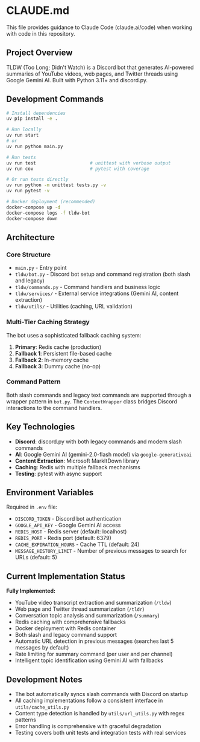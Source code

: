 # CLAUDE.md

This file provides guidance to Claude Code (claude.ai/code) when working with code in this repository.

## Project Overview

TLDW (Too Long; Didn't Watch) is a Discord bot that generates AI-powered summaries of YouTube videos, web pages, and Twitter threads using Google Gemini AI. Built with Python 3.11+ and discord.py.

## Development Commands

```bash
# Install dependencies
uv pip install -e .

# Run locally
uv run start
# or
uv run python main.py

# Run tests
uv run test                    # unittest with verbose output
uv run cov                     # pytest with coverage

# Or run tests directly
uv run python -m unittest tests.py -v
uv run pytest -v

# Docker deployment (recommended)
docker-compose up -d
docker-compose logs -f tldw-bot
docker-compose down
```

## Architecture

### Core Structure
- `main.py` - Entry point
- `tldw/bot.py` - Discord bot setup and command registration (both slash and legacy)
- `tldw/commands.py` - Command handlers and business logic
- `tldw/services/` - External service integrations (Gemini AI, content extraction)
- `tldw/utils/` - Utilities (caching, URL validation)

### Multi-Tier Caching Strategy
The bot uses a sophisticated fallback caching system:
1. **Primary**: Redis cache (production)
2. **Fallback 1**: Persistent file-based cache
3. **Fallback 2**: In-memory cache
4. **Fallback 3**: Dummy cache (no-op)

### Command Pattern
Both slash commands and legacy text commands are supported through a wrapper pattern in `bot.py`. The `ContextWrapper` class bridges Discord interactions to the command handlers.

## Key Technologies

- **Discord**: discord.py with both legacy commands and modern slash commands
- **AI**: Google Gemini AI (gemini-2.0-flash model) via `google-generativeai`
- **Content Extraction**: Microsoft MarkItDown library
- **Caching**: Redis with multiple fallback mechanisms
- **Testing**: pytest with async support

## Environment Variables

Required in `.env` file:
- `DISCORD_TOKEN` - Discord bot authentication
- `GOOGLE_API_KEY` - Google Gemini AI access
- `REDIS_HOST` - Redis server (default: localhost)
- `REDIS_PORT` - Redis port (default: 6379)
- `CACHE_EXPIRATION_HOURS` - Cache TTL (default: 24)
- `MESSAGE_HISTORY_LIMIT` - Number of previous messages to search for URLs (default: 5)

## Current Implementation Status

**Fully Implemented:**
- YouTube video transcript extraction and summarization (`/tldw`)
- Web page and Twitter thread summarization (`/tldr`)
- Conversation topic analysis and summarization (`/summary`)
- Redis caching with comprehensive fallbacks
- Docker deployment with Redis container
- Both slash and legacy command support
- Automatic URL detection in previous messages (searches last 5 messages by default)
- Rate limiting for summary command (per user and per channel)
- Intelligent topic identification using Gemini AI with fallbacks

## Development Notes

- The bot automatically syncs slash commands with Discord on startup
- All caching implementations follow a consistent interface in `utils/cache_utils.py`
- Content type detection is handled by `utils/url_utils.py` with regex patterns
- Error handling is comprehensive with graceful degradation
- Testing covers both unit tests and integration tests with real services